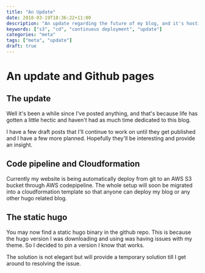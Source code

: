 ```yaml
---
title: "An Update"
date: 2018-03-19T18:36:22+11:00
description: "An update regarding the future of my blog, and it's hosting"
keywords: ["s3", "cd", "continuous deployment", "update"]
categories: "meta"
tags: ["meta", "update"]
draft: true
---
```


# An update and Github pages

## The update

Well it's been a while since I've posted anything, and that's because life has gotten a little hectic and haven't had as much time dedicated to this blog.

I have a few draft posts that I'll continue to work on until they get published and I have a few more planned. Hopefully they'll be interesting and provide an insight.

## Code pipeline and Cloudformation

Currently my website is being automatically deploy from git to an AWS S3 bucket through AWS codepipeline.
The whole setup will soon be migrated into a cloudformation template so that anyone can deploy my blog or any other hugo related blog.

## The static hugo

You may now find a static hugo binary in the github repo. This is because the hugo version I was downloading and using was having issues with my theme. So I decided to pin a version I know that works.

The solution is not elegant but will provide a temporary solution till I get around to resolving the issue.
